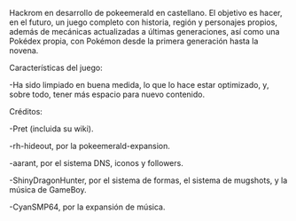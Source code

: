 Hackrom en desarrollo de pokeemerald en castellano. El objetivo es hacer, en el futuro, un juego completo con historia, región y personajes propios, además de mecánicas actualizadas a últimas generaciones, así como una Pokédex propia, con Pokémon desde la primera generación hasta la novena.

Características del juego:

-Ha sido limpiado en buena medida, lo que lo hace estar optimizado, y, sobre todo, tener más espacio para nuevo contenido.


Créditos:

-Pret (incluida su wiki).

-rh-hideout, por la pokeemerald-expansion.

-aarant, por el sistema DNS, iconos y followers.

-ShinyDragonHunter, por el sistema de formas, el sistema de mugshots, y la música de GameBoy.

-CyanSMP64, por la expansión de música.